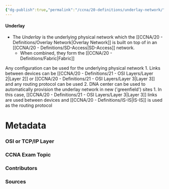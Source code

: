 ```yaml
---
{"dg-publish":true,"permalink":"/ccna/20-definitions/underlay-network/","tags":["defs_ccna"],"created":"2023-11-05T10:55:11.000-08:00","updated":"2023-11-07T16:09:07.135-08:00"}
---
```


#### Underlay
- The *Underlay* is the underlying physical network which the [[CCNA/20 - Definitions/Overlay Network\|Overlay Network]] is built on top of in an [[CCNA/20 - Definitions/SD-Access\|SD-Access]] network. 
	- When combined, they form the [[CCNA/20 - Definitions/Fabric\|Fabric]]

Any configuration can be used for the underlying physical network
			1. Links between devices can be [[CCNA/20 - Definitions/21 - OSI Layers/Layer 2\|Layer 2]] or [[CCNA/20 - Definitions/21 - OSI Layers/Layer 3\|Layer 3]] and any routing protocol can be used
		2. DNA center can be used to automatically provision the underlay network in new ('greenfield') sites
			1. In this case, [[CCNA/20 - Definitions/21 - OSI Layers/Layer 3\|Layer 3]] links are used between devices and [[CCNA/20 - Definitions/IS-IS\|IS-IS]] is used as the routing protocol

# Metadata
### OSI or TCP/IP Layer

### CCNA Exam Topic

### Contributors

### Sources

